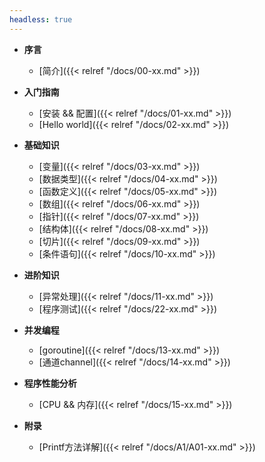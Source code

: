 ```yaml
---
headless: true
---
```


- **序言**
  - [简介]({{< relref "/docs/00-xx.md" >}})

- **入门指南**
  - [安装 && 配置]({{< relref "/docs/01-xx.md" >}})
  - [Hello world]({{< relref "/docs/02-xx.md" >}})

- **基础知识**
  - [变量]({{< relref "/docs/03-xx.md" >}})
  - [数据类型]({{< relref "/docs/04-xx.md" >}})
  - [函数定义]({{< relref "/docs/05-xx.md" >}})
  - [数组]({{< relref "/docs/06-xx.md" >}})
  - [指针]({{< relref "/docs/07-xx.md" >}})
  - [结构体]({{< relref "/docs/08-xx.md" >}})
  - [切片]({{< relref "/docs/09-xx.md" >}})
  - [条件语句]({{< relref "/docs/10-xx.md" >}})

- **进阶知识**
  - [异常处理]({{< relref "/docs/11-xx.md" >}})
  - [程序测试]({{< relref "/docs/22-xx.md" >}})

- **并发编程**
  - [goroutine]({{< relref "/docs/13-xx.md" >}})
  - [通道channel]({{< relref "/docs/14-xx.md" >}})

- **程序性能分析**
  - [CPU && 内存]({{< relref "/docs/15-xx.md" >}})

- **附录**
  - [Printf方法详解]({{< relref "/docs/A1/A01-xx.md" >}})

